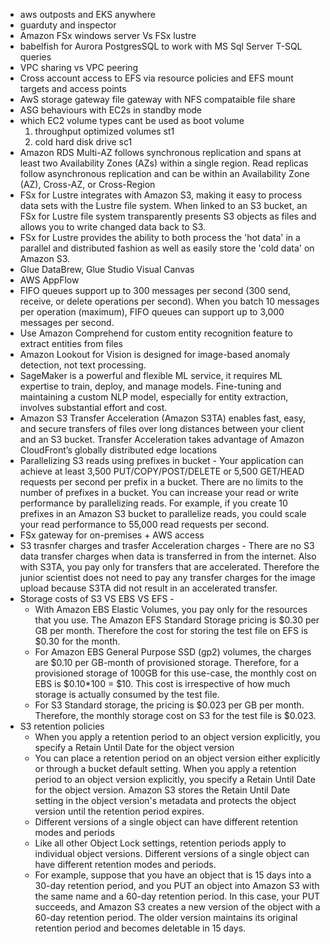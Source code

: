 - aws outposts and EKS anywhere
- guarduty and inspector
- Amazon FSx windows server Vs FSx lustre
- babelfish for Aurora PostgresSQL to work with MS Sql Server T-SQL queries
- VPC sharing vs VPC peering
- Cross account access to EFS via resource policies and EFS mount targets and access points
- AwS storage gateway file gateway with NFS compataible file share
- ASG behaviours with EC2s in standby mode
- which EC2 volume types cant be used as boot volume
	1. throughput optimized volumes st1 
	2. cold hard disk drive sc1
- Amazon RDS Multi-AZ follows synchronous replication and spans at least two Availability Zones (AZs) within a single region. Read replicas follow asynchronous replication and can be within an Availability Zone (AZ), Cross-AZ, or Cross-Region
- FSx for Lustre integrates with Amazon S3, making it easy to process data sets with the Lustre file system. When linked to an S3 bucket, an FSx for Lustre file system transparently presents S3 objects as files and allows you to write changed data back to S3.
- FSx for Lustre provides the ability to both process the 'hot data' in a parallel and distributed fashion as well as easily store the 'cold data' on Amazon S3. 
- Glue DataBrew, Glue Studio Visual Canvas
- AWS AppFlow
-  FIFO queues support up to 300 messages per second (300 send, receive, or delete operations per second). When you batch 10 messages per operation (maximum), FIFO queues can support up to 3,000 messages per second.
- Use Amazon Comprehend for custom entity recognition feature to extract entities from files
- Amazon Lookout for Vision is designed for image-based anomaly detection, not text processing.
- SageMaker is a powerful and flexible ML service, it requires ML expertise to train, deploy, and manage models. Fine-tuning and maintaining a custom NLP model, especially for entity extraction, involves substantial effort and cost.
- Amazon S3 Transfer Acceleration (Amazon S3TA) enables fast, easy, and secure transfers of files over long distances between your client and an S3 bucket. Transfer Acceleration takes advantage of Amazon CloudFront’s globally distributed edge locations
- Parallelizing S3 reads using prefixes in bucket -  Your application can achieve at least 3,500 PUT/COPY/POST/DELETE or 5,500 GET/HEAD requests per second per prefix in a bucket. There are no limits to the number of prefixes in a bucket. You can increase your read or write performance by parallelizing reads. For example, if you create 10 prefixes in an Amazon S3 bucket to parallelize reads, you could scale your read performance to 55,000 read requests per second.
- FSx gateway for on-premises + AWS access
- S3 trasnfer charges and trasfer Acceleration charges - There are no S3 data transfer charges when data is transferred in from the internet. Also with S3TA, you pay only for transfers that are accelerated. Therefore the junior scientist does not need to pay any transfer charges for the image upload because S3TA did not result in an accelerated transfer.
- Storage costs of S3 VS EBS VS EFS - 
	- With Amazon EBS Elastic Volumes, you pay only for the resources that you use. The Amazon EFS Standard Storage pricing is $0.30 per GB per month. Therefore the cost for storing the test file on EFS is $0.30 for the month.
	- For Amazon EBS General Purpose SSD (gp2) volumes, the charges are $0.10 per GB-month of provisioned storage. Therefore, for a provisioned storage of 100GB for this use-case, the monthly cost on EBS is $0.10*100 = $10. This cost is irrespective of how much storage is actually consumed by the test file.
	- For S3 Standard storage, the pricing is $0.023 per GB per month. Therefore, the monthly storage cost on S3 for the test file is $0.023.
- S3 retention policies
	- When you apply a retention period to an object version explicitly, you specify a Retain Until Date for the object version
	- You can place a retention period on an object version either explicitly or through a bucket default setting. When you apply a retention period to an object version explicitly, you specify a Retain Until Date for the object version. Amazon S3 stores the Retain Until Date setting in the object version's metadata and protects the object version until the retention period expires.
	- Different versions of a single object can have different retention modes and periods
	- Like all other Object Lock settings, retention periods apply to individual object versions. Different versions of a single object can have different retention modes and periods.
	- For example, suppose that you have an object that is 15 days into a 30-day retention period, and you PUT an object into Amazon S3 with the same name and a 60-day retention period. In this case, your PUT succeeds, and Amazon S3 creates a new version of the object with a 60-day retention period. The older version maintains its original retention period and becomes deletable in 15 days.